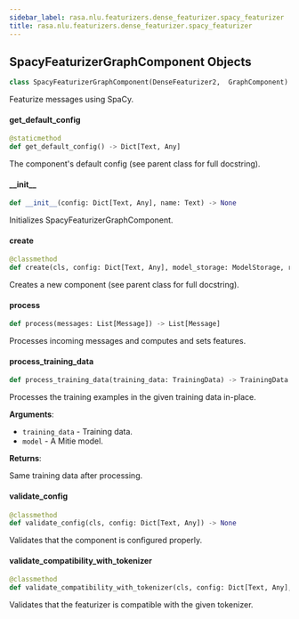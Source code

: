 ```yaml
---
sidebar_label: rasa.nlu.featurizers.dense_featurizer.spacy_featurizer
title: rasa.nlu.featurizers.dense_featurizer.spacy_featurizer
---
```

## SpacyFeaturizerGraphComponent Objects

```python
class SpacyFeaturizerGraphComponent(DenseFeaturizer2,  GraphComponent)
```

Featurize messages using SpaCy.

#### get\_default\_config

```python
@staticmethod
def get_default_config() -> Dict[Text, Any]
```

The component&#x27;s default config (see parent class for full docstring).

#### \_\_init\_\_

```python
def __init__(config: Dict[Text, Any], name: Text) -> None
```

Initializes SpacyFeaturizerGraphComponent.

#### create

```python
@classmethod
def create(cls, config: Dict[Text, Any], model_storage: ModelStorage, resource: Resource, execution_context: ExecutionContext) -> GraphComponent
```

Creates a new component (see parent class for full docstring).

#### process

```python
def process(messages: List[Message]) -> List[Message]
```

Processes incoming messages and computes and sets features.

#### process\_training\_data

```python
def process_training_data(training_data: TrainingData) -> TrainingData
```

Processes the training examples in the given training data in-place.

**Arguments**:

- `training_data` - Training data.
- `model` - A Mitie model.
  

**Returns**:

  Same training data after processing.

#### validate\_config

```python
@classmethod
def validate_config(cls, config: Dict[Text, Any]) -> None
```

Validates that the component is configured properly.

#### validate\_compatibility\_with\_tokenizer

```python
@classmethod
def validate_compatibility_with_tokenizer(cls, config: Dict[Text, Any], tokenizer_type: Type[Tokenizer]) -> None
```

Validates that the featurizer is compatible with the given tokenizer.

